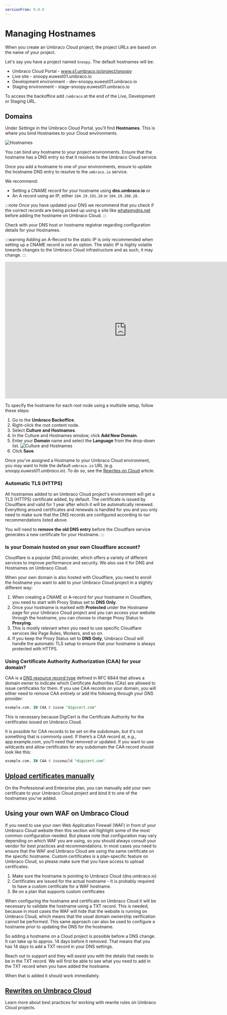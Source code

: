 ```yaml
---
versionFrom: 9.0.0
---
```


# Managing Hostnames

When you create an Umbraco Cloud project, the project URLs are based on the name of your project.

Let's say you have a project named `Snoopy`. The default hostnames will be:

* Umbraco Cloud Portal - www.s1.umbraco.io/project/snoopy
* Live site - snoopy.euwest01.umbraco.io
* Development environment - dev-snoopy.euwest01.umbraco.io
* Staging environment - stage-snoopy.euwest01.umbraco.io

To access the backoffice add `/umbraco` at the end of the Live, Development or Staging URL.

## Domains

Under *Settings* in the Umbraco Cloud Portal, you'll find **Hostnames**. This is where you bind Hostnames to your Cloud environments.

![Hostnames](images/manage-hostnames-v9.png)

You can bind any hostname to your project environments. Ensure that the hostname has a DNS entry so that it resolves to the Umbraco Cloud service.

Once you add a hostname to one of your environments, ensure to update the hostname DNS entry to resolve to the `umbraco.io` service. 

We recommend:

* Setting a CNAME record for your hostname using **dns.umbraco.io** or
* An A record using an IP, either `104.19.191.28` or `104.19.208.28`.

:::note
Once you have updated your DNS we recommend that you check if the correct records are being picked up using a site like [whatsmydns.net](https://www.whatsmydns.net/) before adding the hostname on Umbraco Cloud.
:::

Check with your DNS host or hostname registrar regarding configuration details for your Hostnames.

:::warning
Adding an A-Record to the static IP is only recommended when setting up a CNAME record is not an option. The static IP is highly volatile towards changes to the Umbraco Cloud infrastructure and as such, it may change.
:::

<iframe width="800" height="450" src="https://www.youtube.com/embed/UQ4Sn40YipA?rel=0" frameborder="0" allow="autoplay; encrypted-media" allowfullscreen></iframe>

To specify the hostname for each root node using a multisite setup, follow these steps:

1. Go to the **Umbraco Backoffice**.
2. Right-click the root content node.
3. Select **Culture and Hostnames**.
4. In the Culture and Hostnames window, click **Add New Domain**.
5. Enter your **Domain** name and select the **Language** from the drop-down list.
    ![Culture and Hostnames](images/culture-and-hostnames-v9.png)
6. Click **Save**.

Once you've assigned a Hostname to your Umbraco Cloud environment, you may want to hide the default `umbraco.io` URL (e.g. *snoopy.euwest01.umbraco.io*). To do so, see the [Rewrites on Cloud](Rewrites-on-Cloud/#hiding-the-default-umbracoio-url) article.

### Automatic TLS (HTTPS)

All hostnames added to an Umbraco Cloud project's environment will get a TLS (HTTPS) certificate added, by default. The certificate is issued by Cloudflare and valid for 1 year after which it will be automatically renewed. Everything around certificates and renewals is handled for you and you only need to make sure that the DNS records are configured according to our recommendations listed above.

You will need to **remove the old DNS entry** before the Cloudflare service generates a new certificate for your Hostname.
:::

### Is your Domain hosted on your own Cloudflare account?

Cloudflare is a popular DNS provider, which offers a variety of different services to improve performance and security. We also use it for DNS and Hostnames on Umbraco Cloud.

When your own domain is also hosted with Cloudflare, you need to enroll the hostname you want to add to your Umbraco Cloud project in a slightly different way:

1. When creating a CNAME or A-record for your hostname in Cloudflare, you need to start with Proxy Status set to **DNS Only**.
2. Once your hostname is marked with **Protected** under the Hostname page for your Umbraco Cloud project and you can access your website through the hostname, you can choose to change Proxy Status to **Proxying**.
3. This is mostly relevant when you need to use specific Cloudflare services like Page Rules, Workers, and so on.
4. If you keep the Proxy Status set to **DNS Only**, Umbraco Cloud will handle the automatic TLS setup to ensure that your hostname is always protected with HTTPS.

### Using Certificate Authority Authorization (CAA) for your domain?

CAA is a [DNS resource record type](https://tools.ietf.org/html/rfc6844) defined in RFC 6844 that allows a domain owner to indicate which Certificate Authorities (CAs) are allowed to issue certificates for them. If you use CAA records on your domain, you will either need to remove CAA entirely or add the following through your DNS provider:

```sql
example.com. IN CAA 0 issue "digicert.com"
```

This is necessary because DigiCert is the Certificate Authority for the certificates issued on Umbraco Cloud.

It is possible for CAA records to be set on the subdomain, but it's not something that is commonly used. If there’s a CAA record at, e.g., app.example.com, you’ll need that removed or updated. If you want to use wildcards and allow certificates for any subdomain the CAA record should look like this:

```sql
example.com. IN CAA 0 issuewild "digicert.com"
```

## [Upload certificates manually](Security-Certificates)

On the Professional and Enterprise plan, you can manually add your own certificate to your Umbraco Cloud project and bind it to one of the hostnames you've added.

## Using your own WAF on Umbraco Cloud
If you need to use your own Web Application Firewall (WAF) in front of your Umbraco Cloud website then this section will highlight some of the most common configuration needed. But please note that configuration may vary depending on which WAF you are using, so you should always consult your vendor for best practices and recommendations.
In most cases you need to ensure that the WAF and Umbraco Cloud are using the same certificate on the specific hostname. Custom certificates is a plan-specific feature on Umbraco Cloud, so please make sure that you have access to upload certificates.

1. Make sure the hostname is pointing to Umbraco Cloud (dns.umbraco.io)
2. Certificates are issued for the actual hostname - It is probably required to have a custom certificate for a WAF hostname. 
3. Be on a plan that supports custom certificates

When configuring the hostname and certificate on Umbraco Cloud it will be necessary to validate the hostname using a TXT record. This is needed, because in most cases the WAF will hide that the website is running on Umbraco Cloud, which means that the usual domain ownership verification cannot be performed. This same approach can also be used to configure a hostname prior to updating the DNS for the hostname.

So adding a hostname on a Cloud project is possible before a DNS change. It can take up to approx. 14 days before it removed. That means that you has 14 days to add a TXT record in your DNS settings. 

Reach out to support and they will assist you with the details that needs to be in the TXT record. We will first be able to see what you need to add in the TXT record when you have added the hostname.

When that is added it should work immediately.

## [Rewrites on Umbraco Cloud](Rewrites-on-Cloud)

Learn more about best practices for working with rewrite rules on Umbraco Cloud projects.
